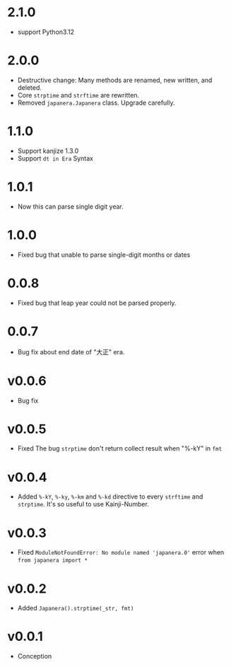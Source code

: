 # 2.1.0
- support Python3.12

# 2.0.0
- Destructive change: Many methods are renamed, new written, and deleted.
- Core `strptime` and `strftime` are rewritten.
- Removed `japanera.Japanera` class. Upgrade carefully.

# 1.1.0
- Support kanjize 1.3.0
- Support `dt in Era` Syntax

# 1.0.1
- Now this can parse single digit year.

# 1.0.0
- Fixed bug that unable to parse single-digit months or dates

# 0.0.8
- Fixed bug that leap year could not be parsed properly.

# 0.0.7
- Bug fix about end date of "大正" era.

# v0.0.6
- Bug fix

# v0.0.5
- Fixed The bug `strptime` don't return collect result when "%-kY" in `fmt`

# v0.0.4
- Added `%-kY`, `%-ky`, `%-km` and `%-kd` directive to every `strftime` and `strptime`. It's so useful to use Kainji-Number.

# v0.0.3
- Fixed `ModuleNotFoundError: No module named 'japanera.0'` error when `from japanera import *`

# v0.0.2
- Added `Japanera().strptime(_str, fmt)`

# v0.0.1
- Conception
